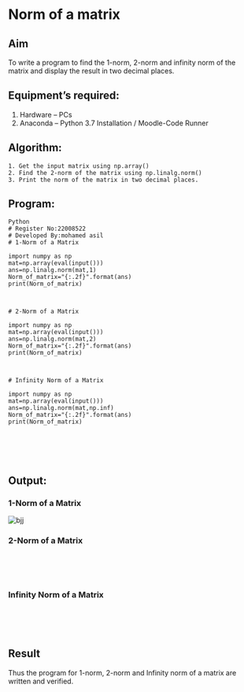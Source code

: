 # Norm of a matrix
## Aim
To write a program to find the 1-norm, 2-norm and infinity norm of the matrix and display the result in two decimal places.
## Equipment’s required:
1.	Hardware – PCs
2.	Anaconda – Python 3.7 Installation / Moodle-Code Runner
## Algorithm:
	1. Get the input matrix using np.array()   
    2. Find the 2-norm of the matrix using np.linalg.norm()
	3. Print the norm of the matrix in two decimal places.
## Program:
```
Python
# Register No:22008522
# Developed By:mohamed asil
# 1-Norm of a Matrix

import numpy as np
mat=np.array(eval(input()))
ans=np.linalg.norm(mat,1)
Norm_of_matrix="{:.2f}".format(ans)
print(Norm_of_matrix)



# 2-Norm of a Matrix

import numpy as np
mat=np.array(eval(input()))
ans=np.linalg.norm(mat,2)
Norm_of_matrix="{:.2f}".format(ans)
print(Norm_of_matrix)



# Infinity Norm of a Matrix

import numpy as np
mat=np.array(eval(input()))
ans=np.linalg.norm(mat,np.inf)
Norm_of_matrix="{:.2f}".format(ans)
print(Norm_of_matrix)






```
## Output:
### 1-Norm of a Matrix
![bjj](https://user-images.githubusercontent.com/118679646/214812482-27e88473-2457-493c-98d0-fc1a1598b4c0.png)
### 2-Norm of a Matrix
<br>
<br>
<br>

### Infinity Norm of a Matrix
<br>
<br>
<br>

## Result
Thus the program for 1-norm, 2-norm and Infinity norm of a matrix are written and verified.
